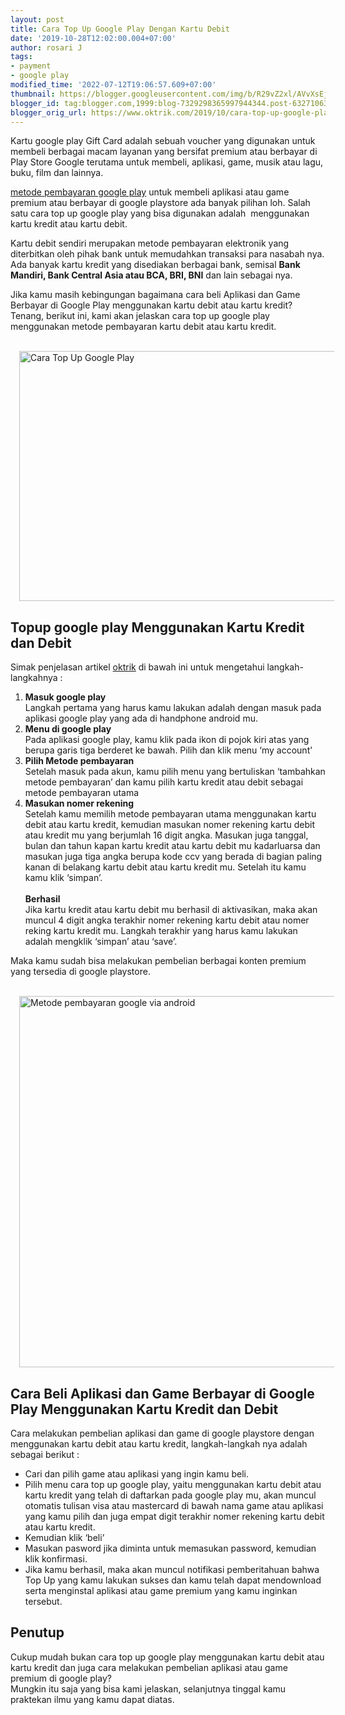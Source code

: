 ```yaml
---
layout: post
title: Cara Top Up Google Play Dengan Kartu Debit
date: '2019-10-28T12:02:00.004+07:00'
author: rosari J
tags:
- payment
- google play
modified_time: '2022-07-12T19:06:57.609+07:00'
thumbnail: https://blogger.googleusercontent.com/img/b/R29vZ2xl/AVvXsEjDAiLTyDgCOL8s_F_7908qq9IA_UoAig4IEOKOXCjeHs2-sKx5d_bQugPdoRbpMotJd4KzF6NeZxp8huge43NXzXyLlqKFuamjVzcFukbWFUdwfWIrVBno3QZt_xQ9bL8xE9l0G0Dg_FjrnUZXKz8qrw06DhWq4kCtRSSr6_JxyyNrkXlUNy08p4wvAg/s72-w640-c-h400/debit-1-800x500.jpg
blogger_id: tag:blogger.com,1999:blog-7329298365997944344.post-632710636039888473
blogger_orig_url: https://www.oktrik.com/2019/10/cara-top-up-google-play-dengan-kartu.html
---
```


<p>Kartu google play Gift Card adalah sebuah voucher yang digunakan untuk membeli berbagai macam layanan yang bersifat premium atau berbayar di Play Store Google terutama untuk membeli, aplikasi, game, musik atau lagu, buku, film dan lainnya.</p>
<p><a href="https://www.oktrik.com/2019/10/metode-pembayaran-google-play-melalui.html">metode pembayaran google play</a> untuk membeli aplikasi atau game premium atau berbayar di google playstore ada banyak pilihan loh. Salah satu cara top up google play yang bisa digunakan adalah&nbsp; menggunakan kartu kredit atau kartu debit.</p>
<p>Kartu debit sendiri merupakan metode pembayaran elektronik yang diterbitkan oleh pihak bank untuk memudahkan transaksi para nasabah nya. Ada banyak kartu kredit yang disediakan berbagai bank, semisal <strong>Bank Mandiri, Bank Central Asia atau BCA, BRI, BNI</strong> dan lain sebagai nya.</p>
<p>Jika kamu masih kebingungan bagaimana cara beli Aplikasi dan Game Berbayar di Google Play menggunakan kartu debit atau kartu kredit? Tenang, berikut ini, kami akan jelaskan cara top up google play menggunakan metode pembayaran kartu debit atau kartu kredit.</p>
<div align="center">
<!-- responsiv -->
<ins class="adsbygoogle"
     style="display:block"
     data-ad-client="ca-pub-8410270452001273"
     data-ad-slot="6719527881"
     data-ad-format="auto"
     data-full-width-responsive="true"></ins>
<script>
     (adsbygoogle = window.adsbygoogle || []).push({});
</script>
</div>
<p>&nbsp;<a style="margin-left: 1em; margin-right: 1em;" href="https://blogger.googleusercontent.com/img/b/R29vZ2xl/AVvXsEjDAiLTyDgCOL8s_F_7908qq9IA_UoAig4IEOKOXCjeHs2-sKx5d_bQugPdoRbpMotJd4KzF6NeZxp8huge43NXzXyLlqKFuamjVzcFukbWFUdwfWIrVBno3QZt_xQ9bL8xE9l0G0Dg_FjrnUZXKz8qrw06DhWq4kCtRSSr6_JxyyNrkXlUNy08p4wvAg/s800/debit-1-800x500.jpg"><img title="Top Up Google Play" src="https://blogger.googleusercontent.com/img/b/R29vZ2xl/AVvXsEjDAiLTyDgCOL8s_F_7908qq9IA_UoAig4IEOKOXCjeHs2-sKx5d_bQugPdoRbpMotJd4KzF6NeZxp8huge43NXzXyLlqKFuamjVzcFukbWFUdwfWIrVBno3QZt_xQ9bL8xE9l0G0Dg_FjrnUZXKz8qrw06DhWq4kCtRSSr6_JxyyNrkXlUNy08p4wvAg/w640-h400/debit-1-800x500.jpg" alt="Cara Top Up Google Play" width="640" height="400" border="0" data-original-height="500" data-original-width="800" /></a></p>
<h2><strong>Topup google play Menggunakan Kartu Kredit dan Debit</strong></h2>
<p>Simak penjelasan artikel <a href="https://www.oktrik.com/">oktrik</a> di bawah ini untuk mengetahui langkah-langkahnya :</p>
<ol>
<li><strong>Masuk google play</strong><br /> Langkah pertama yang harus kamu lakukan adalah dengan masuk pada aplikasi google play yang ada di handphone android mu.</li>
<li><strong>Menu di google play</strong><br /> Pada aplikasi google play, kamu klik pada ikon di pojok kiri atas yang berupa garis tiga berderet ke bawah. Pilih dan klik menu &lsquo;my account&rsquo;</li>
<li><strong>Pilih Metode pembayaran</strong><br /> Setelah masuk pada akun, kamu pilih menu yang bertuliskan &lsquo;tambahkan metode pembayaran&rsquo; dan kamu pilih kartu kredit atau debit sebagai metode pembayaran utama</li>
<li><strong>Masukan nomer rekening</strong><br /> Setelah kamu memilih metode pembayaran utama menggunakan kartu debit atau kartu kredit, kemudian masukan nomer rekening kartu debit atau kredit mu yang berjumlah 16 digit angka. Masukan juga tanggal, bulan dan tahun kapan kartu kredit atau kartu debit mu kadarluarsa dan masukan juga tiga angka berupa kode ccv yang berada di bagian paling kanan di belakang kartu debit atau kartu kredit mu. Setelah itu kamu kamu klik &lsquo;simpan&rsquo;.<br /> <strong><br /> Berhasil</strong><br /> Jika kartu kredit atau kartu debit mu berhasil di aktivasikan, maka akan muncul 4 digit angka terakhir nomer rekening kartu debit atau nomer reking kartu kredit mu. Langkah terakhir yang harus kamu lakukan adalah mengklik &lsquo;simpan&rsquo; atau &lsquo;save&rsquo;.</li>
</ol>
<p>Maka kamu sudah bisa melakukan pembelian berbagai konten premium yang tersedia di google playstore.</p>
<div align="center">
<!-- oktrikresponsi -->
<ins class="adsbygoogle"
     style="display:block"
     data-ad-client="ca-pub-8410270452001273"
     data-ad-slot="6888399955"
     data-ad-format="auto"
     data-full-width-responsive="true"></ins>
<script>
     (adsbygoogle = window.adsbygoogle || []).push({});
</script>
</div>
<p>&nbsp;<a style="margin-left: 1em; margin-right: 1em;" href="https://blogger.googleusercontent.com/img/b/R29vZ2xl/AVvXsEiJG8fshWgmdt3PCXoXz3yECNJxOjXRZQyjkmDjcZ4YvxvZFxZl7rfQJyT3Utpz-gF5j2EUGvQqaCDDTosPLbyRpJPN-BdYSLfnYBF5c8wSz6tBhWXNwuU-9mKQ0Ix6g-ALY6y0yuUTDoq8sKvs7I77v53OJRMhxEGZJd3dgcSj5yfHeoPGWZbQNUv5DA/s518/payment-methods-tab-google-play-store_518x480.jpg"><img src="https://blogger.googleusercontent.com/img/b/R29vZ2xl/AVvXsEiJG8fshWgmdt3PCXoXz3yECNJxOjXRZQyjkmDjcZ4YvxvZFxZl7rfQJyT3Utpz-gF5j2EUGvQqaCDDTosPLbyRpJPN-BdYSLfnYBF5c8wSz6tBhWXNwuU-9mKQ0Ix6g-ALY6y0yuUTDoq8sKvs7I77v53OJRMhxEGZJd3dgcSj5yfHeoPGWZbQNUv5DA/w640-h594/payment-methods-tab-google-play-store_518x480.jpg" alt="Metode pembayaran google via android" width="640" height="594" border="0" data-original-height="480" data-original-width="518" /></a></p>
<h2>Cara Beli Aplikasi dan Game Berbayar di Google Play Menggunakan Kartu Kredit dan Debit</h2>
<p>Cara melakukan pembelian aplikasi dan game di google playstore dengan menggunakan kartu debit atau kartu kredit, langkah-langkah nya adalah sebagai berikut :</p>
<ul>
<li>Cari dan pilih game atau aplikasi yang ingin kamu beli.</li>
<li>Pilih menu cara top up google play, yaitu menggunakan kartu debit atau kartu kredit yang telah di daftarkan pada google play mu, akan muncul otomatis tulisan visa atau mastercard di bawah nama game atau aplikasi yang kamu pilih dan juga empat digit terakhir nomer rekening kartu debit atau kartu kredit.</li>
<li>Kemudian klik &lsquo;beli&rsquo;</li>
<li>Masukan pasword jika diminta untuk memasukan password, kemudian klik konfirmasi.</li>
<li>Jika kamu berhasil, maka akan muncul notifikasi pemberitahuan bahwa Top Up yang kamu lakukan sukses dan kamu telah dapat mendownload serta menginstal aplikasi atau game premium yang kamu inginkan tersebut.</li>
</ul>
<div align="center">
<!-- ara -->
<ins class="adsbygoogle"
     style="display:block"
     data-ad-client="ca-pub-8410270452001273"
     data-ad-slot="3273349926"
     data-ad-format="auto"
     data-full-width-responsive="true"></ins>
<script>
     (adsbygoogle = window.adsbygoogle || []).push({});
</script>
</div>
<h2>Penutup</h2>
<p>Cukup mudah bukan cara top up google play menggunakan kartu debit atau kartu kredit dan juga cara melakukan pembelian aplikasi atau game premium di google play?<br /> Mungkin itu saja yang bisa kami jelaskan, selanjutnya tinggal kamu praktekan ilmu yang kamu dapat diatas.</p>